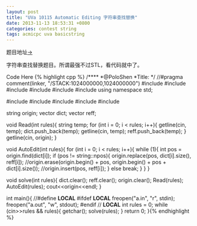 ```yaml
---
layout: post
title: "UVa 10115 Automatic Editing 字符串查找替换"
date: 2013-11-13 18:53:31 +0800
categories: contest string
tags: acmicpc uva basicstring
---
```

题目地址<a title="UVa 10115" href="http://uva.onlinejudge.org/index.php?option=com_onlinejudge&Itemid=8&category=96&page=show_problem&problem=1056" target="_blank">-></a>

字符串查找替换题目。所谓最强不过STL，看代码就中了。

Code Here
{% highlight cpp %}
/****
	*@PoloShen
	*Title:
	*/
//#pragma comment(linker, "/STACK:1024000000,1024000000")
#include <iostream>
#include <iomanip>
#include <cstdio>
#include <string>
#include <cstring>
#include <cmath>
using namespace std;

#include <vector>
#include <list>
#include <stack>
#include <deque>
#include <queue>

string origin;
vector<string> dict;
vector<string> reff;

void Read(int rules){
	string temp;
	for (int i = 0; i < rules; i++){
		getline(cin, temp);
		dict.push_back(temp);
		getline(cin, temp);
		reff.push_back(temp);
	}
	getline(cin, origin);
}

void AutoEdit(int rules){
	for (int i = 0; i < rules; i++){
		while (1){
			int pos = origin.find(dict[i]);
			if (pos != string::npos){
				origin.replace(pos, dict[i].size(), reff[i]);
				//origin.erase(origin.begin() + pos, origin.begin() + pos + dict[i].size());
				//origin.insert(pos, reff[i]);
			}
			else break;
		}
	}
}

void solve(int rules){
	dict.clear();
	reff.clear();
	origin.clear();
	Read(rules);
	AutoEdit(rules);
	cout<<origin<<endl;
}

int main(){
//#define __LOCAL__
#ifdef __LOCAL__
	freopen("a.in", "r", stdin);
	freopen("a.out", "w", stdout);
#endif // __LOCAL__
	int rules = 0;
	while (cin>>rules && rules){
		getchar();
		solve(rules);
	}
    return 0;
}{% endhighlight %}
